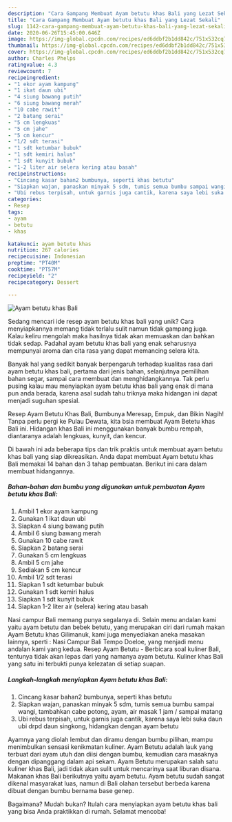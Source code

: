 ```yaml
---
description: "Cara Gampang Membuat Ayam betutu khas Bali yang Lezat Sekali"
title: "Cara Gampang Membuat Ayam betutu khas Bali yang Lezat Sekali"
slug: 1142-cara-gampang-membuat-ayam-betutu-khas-bali-yang-lezat-sekali
date: 2020-06-26T15:45:00.646Z
image: https://img-global.cpcdn.com/recipes/ed6ddbf2b1dd842c/751x532cq70/ayam-betutu-khas-bali-foto-resep-utama.jpg
thumbnail: https://img-global.cpcdn.com/recipes/ed6ddbf2b1dd842c/751x532cq70/ayam-betutu-khas-bali-foto-resep-utama.jpg
cover: https://img-global.cpcdn.com/recipes/ed6ddbf2b1dd842c/751x532cq70/ayam-betutu-khas-bali-foto-resep-utama.jpg
author: Charles Phelps
ratingvalue: 4.3
reviewcount: 7
recipeingredient:
- "1 ekor ayam kampung"
- "1 ikat daun ubi"
- "4 siung bawang putih"
- "6 siung bawang merah"
- "10 cabe rawit"
- "2 batang serai"
- "5 cm lengkuas"
- "5 cm jahe"
- "5 cm kencur"
- "1/2 sdt terasi"
- "1 sdt ketumbar bubuk"
- "1 sdt kemiri halus"
- "1 sdt kunyit bubuk"
- "1-2 liter air selera kering atau basah"
recipeinstructions:
- "Cincang kasar bahan2 bumbunya, seperti khas betutu"
- "Siapkan wajan, panaskan minyak 5 sdm, tumis semua bumbu sampai wangi, tambahkan cabe potong, ayam, air masak 1 jam / sampai matang"
- "Ubi rebus terpisah, untuk garnis juga cantik, karena saya lebi suka daun ubi drpd daun singkong, hidangkan dengan ayam betutu"
categories:
- Resep
tags:
- ayam
- betutu
- khas

katakunci: ayam betutu khas 
nutrition: 267 calories
recipecuisine: Indonesian
preptime: "PT40M"
cooktime: "PT57M"
recipeyield: "2"
recipecategory: Dessert

---
```



![Ayam betutu khas Bali](https://img-global.cpcdn.com/recipes/ed6ddbf2b1dd842c/751x532cq70/ayam-betutu-khas-bali-foto-resep-utama.jpg)

Sedang mencari ide resep ayam betutu khas bali yang unik? Cara menyiapkannya memang tidak terlalu sulit namun tidak gampang juga. Kalau keliru mengolah maka hasilnya tidak akan memuaskan dan bahkan tidak sedap. Padahal ayam betutu khas bali yang enak seharusnya mempunyai aroma dan cita rasa yang dapat memancing selera kita.

Banyak hal yang sedikit banyak berpengaruh terhadap kualitas rasa dari ayam betutu khas bali, pertama dari jenis bahan, selanjutnya pemilihan bahan segar, sampai cara membuat dan menghidangkannya. Tak perlu pusing kalau mau menyiapkan ayam betutu khas bali yang enak di mana pun anda berada, karena asal sudah tahu triknya maka hidangan ini dapat menjadi suguhan spesial.

Resep Ayam Betutu Khas Bali, Bumbunya Meresap, Empuk, dan Bikin Nagih! Tanpa perlu pergi ke Pulau Dewata, kita bsia membuat Ayam Betetu khas Bali ini. Hidangan khas Bali ini menggunakan banyak bumbu rempah, diantaranya adalah lengkuas, kunyit, dan kencur.


Di bawah ini ada beberapa tips dan trik praktis untuk membuat ayam betutu khas bali yang siap dikreasikan. Anda dapat membuat Ayam betutu khas Bali memakai 14 bahan dan 3 tahap pembuatan. Berikut ini cara dalam membuat hidangannya.

<!--inarticleads1-->

##### Bahan-bahan dan bumbu yang digunakan untuk pembuatan Ayam betutu khas Bali:

1. Ambil 1 ekor ayam kampung
1. Gunakan 1 ikat daun ubi
1. Siapkan 4 siung bawang putih
1. Ambil 6 siung bawang merah
1. Gunakan 10 cabe rawit
1. Siapkan 2 batang serai
1. Gunakan 5 cm lengkuas
1. Ambil 5 cm jahe
1. Sediakan 5 cm kencur
1. Ambil 1/2 sdt terasi
1. Siapkan 1 sdt ketumbar bubuk
1. Gunakan 1 sdt kemiri halus
1. Siapkan 1 sdt kunyit bubuk
1. Siapkan 1-2 liter air (selera) kering atau basah


Nasi campur Bali memang punya segalanya di. Selain menu andalan kami yaitu ayam betutu dan bebek betutu, yang merupakan ciri dari rumah makan Ayam Betutu khas Gilimanuk, kami juga menyediakan aneka masakan lainnya, sperti : Nasi Campur Bali Tempo Doeloe, yang menjadi menu andalan kami yang kedua. Resep Ayam Betutu - Berbicara soal kuliner Bali, tentunya tidak akan lepas dari yang namanya ayam betutu. Kuliner khas Bali yang satu ini terbukti punya kelezatan di setiap suapan. 

<!--inarticleads2-->

##### Langkah-langkah menyiapkan Ayam betutu khas Bali:

1. Cincang kasar bahan2 bumbunya, seperti khas betutu
1. Siapkan wajan, panaskan minyak 5 sdm, tumis semua bumbu sampai wangi, tambahkan cabe potong, ayam, air masak 1 jam / sampai matang
1. Ubi rebus terpisah, untuk garnis juga cantik, karena saya lebi suka daun ubi drpd daun singkong, hidangkan dengan ayam betutu


Ayamnya yang diolah lembut dan diramu dengan bumbu pilihan, mampu menimbulkan sensasi kenikmatan kuliner. Ayam Betutu adalah lauk yang terbuat dari ayam utuh dan diisi dengan bumbu, kemudian cara masaknya dengan dipanggang dalam api sekam. Ayam Betutu merupakan salah satu kuliner khas Bali, jadi tidak akan sulit untuk mencarinya saat liburan disana. Makanan khas Bali berikutnya yaitu ayam betutu. Ayam betutu sudah sangat dikenal masyarakat luas, namun di Bali olahan tersebut berbeda karena dibuat dengan bumbu bernama base genep. 

Bagaimana? Mudah bukan? Itulah cara menyiapkan ayam betutu khas bali yang bisa Anda praktikkan di rumah. Selamat mencoba!
